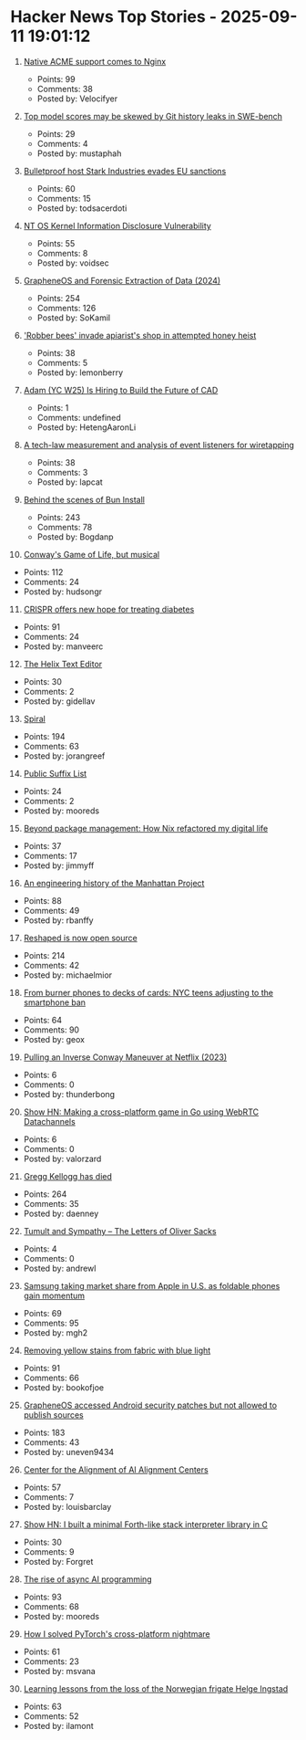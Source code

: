 # Hacker News Top Stories - 2025-09-11 19:01:12

1. [Native ACME support comes to Nginx](https://letsencrypt.org/2025/09/11/native-acme-for-nginx)
   - Points: 99
   - Comments: 38
   - Posted by: Velocifyer

2. [Top model scores may be skewed by Git history leaks in SWE-bench](https://github.com/SWE-bench/SWE-bench/issues/465)
   - Points: 29
   - Comments: 4
   - Posted by: mustaphah

3. [Bulletproof host Stark Industries evades EU sanctions](https://krebsonsecurity.com/2025/09/bulletproof-host-stark-industries-evades-eu-sanctions/)
   - Points: 60
   - Comments: 15
   - Posted by: todsacerdoti

4. [NT OS Kernel Information Disclosure Vulnerability](https://www.crowdfense.com/nt-os-kernel-information-disclosure-vulnerability-cve-2025-53136/)
   - Points: 55
   - Comments: 8
   - Posted by: voidsec

5. [GrapheneOS and Forensic Extraction of Data (2024)](https://discuss.grapheneos.org/d/13107-grapheneos-and-forensic-extraction-of-data)
   - Points: 254
   - Comments: 126
   - Posted by: SoKamil

6. ['Robber bees' invade apiarist's shop in attempted honey heist](https://www.cbc.ca/news/canada/british-columbia/robber-bees-terrace-bc-apiary-1.7627532)
   - Points: 38
   - Comments: 5
   - Posted by: lemonberry

7. [Adam (YC W25) Is Hiring to Build the Future of CAD](https://www.ycombinator.com/companies/adam/jobs/q6td4uk-founding-engineer)
   - Points: 1
   - Comments: undefined
   - Posted by: HetengAaronLi

8. [A tech-law measurement and analysis of event listeners for wiretapping](https://arxiv.org/abs/2508.19825)
   - Points: 38
   - Comments: 3
   - Posted by: lapcat

9. [Behind the scenes of Bun Install](https://bun.com/blog/behind-the-scenes-of-bun-install)
   - Points: 243
   - Comments: 78
   - Posted by: Bogdanp

10. [Conway's Game of Life, but musical](https://www.hudsong.dev/digital-darwin)
   - Points: 112
   - Comments: 24
   - Posted by: hudsongr

11. [CRISPR offers new hope for treating diabetes](https://www.wired.com/story/no-more-injections-crispr-offers-new-hope-for-treating-diabetes/)
   - Points: 91
   - Comments: 24
   - Posted by: manveerc

12. [The Helix Text Editor](https://jonathan-frere.com/posts/helix/)
   - Points: 30
   - Comments: 2
   - Posted by: gidellav

13. [Spiral](https://spiraldb.com/post/announcing-spiral)
   - Points: 194
   - Comments: 63
   - Posted by: jorangreef

14. [Public Suffix List](https://publicsuffix.org/)
   - Points: 24
   - Comments: 2
   - Posted by: mooreds

15. [Beyond package management: How Nix refactored my digital life](https://www.jimmyff.co.uk/blog/beyond-package-management-how-nix-refactored-my-digital-life/)
   - Points: 37
   - Comments: 17
   - Posted by: jimmyff

16. [An engineering history of the Manhattan Project](https://www.construction-physics.com/p/an-engineering-history-of-the-manhattan)
   - Points: 88
   - Comments: 49
   - Posted by: rbanffy

17. [Reshaped is now open source](https://reshaped.so/blog/reshaped-oss)
   - Points: 214
   - Comments: 42
   - Posted by: michaelmior

18. [From burner phones to decks of cards: NYC teens adjusting to the smartphone ban](https://gothamist.com/news/from-burner-phones-to-decks-of-cards-nyc-teens-are-adjusting-to-the-smartphone-ban)
   - Points: 64
   - Comments: 90
   - Posted by: geox

19. [Pulling an Inverse Conway Maneuver at Netflix (2023)](https://jivimberg.io/blog/2023/09/04/the-inverse-conway-maneuver/)
   - Points: 6
   - Comments: 0
   - Posted by: thunderbong

20. [Show HN: Making a cross-platform game in Go using WebRTC Datachannels](https://pion.ly/blog/making-a-game-with-pion/)
   - Points: 6
   - Comments: 0
   - Posted by: valorzard

21. [Gregg Kellogg has died](https://lists.w3.org/Archives/Public/public-json-ld-wg/2025Sep/0012.html)
   - Points: 264
   - Comments: 35
   - Posted by: daenney

22. [Tumult and Sympathy – The Letters of Oliver Sacks](https://www.commonwealmagazine.org/tumult-and-sympathy)
   - Points: 4
   - Comments: 0
   - Posted by: andrewl

23. [Samsung taking market share from Apple in U.S. as foldable phones gain momentum](https://www.cnbc.com/2025/08/16/samsungs-us-market-share-apple-rivalry-foldable-phones.html)
   - Points: 69
   - Comments: 95
   - Posted by: mgh2

24. [Removing yellow stains from fabric with blue light](https://phys.org/news/2025-09-yellow-fabric-blue.html)
   - Points: 91
   - Comments: 66
   - Posted by: bookofjoe

25. [GrapheneOS accessed Android security patches but not allowed to publish sources](https://grapheneos.social/@GrapheneOS/115164133992525834)
   - Points: 183
   - Comments: 43
   - Posted by: uneven9434

26. [Center for the Alignment of AI Alignment Centers](https://alignmentalignment.ai)
   - Points: 57
   - Comments: 7
   - Posted by: louisbarclay

27. [Show HN: I built a minimal Forth-like stack interpreter library in C](undefined)
   - Points: 30
   - Comments: 9
   - Posted by: Forgret

28. [The rise of async AI programming](https://www.braintrust.dev/blog/async-programming)
   - Points: 93
   - Comments: 68
   - Posted by: mooreds

29. [How I solved PyTorch's cross-platform nightmare](https://svana.name/2025/09/how-i-solved-pytorchs-cross-platform-nightmare/)
   - Points: 61
   - Comments: 23
   - Posted by: msvana

30. [Learning lessons from the loss of the Norwegian frigate Helge Ingstad](https://www.navylookout.com/learning-the-lessons-the-loss-the-norwegian-frigate-helge-ingstad/)
   - Points: 63
   - Comments: 52
   - Posted by: ilamont

